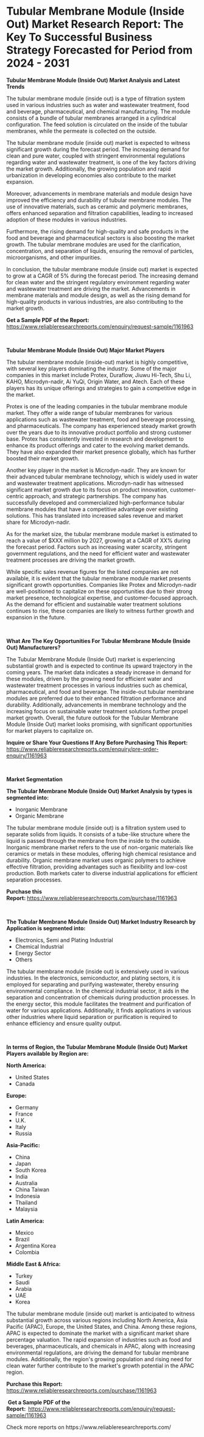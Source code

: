 <p><h1>Tubular Membrane Module (Inside Out) Market Research Report: The Key To Successful Business Strategy Forecasted for Period from 2024 - 2031</h1></p><p><strong>Tubular Membrane Module (Inside Out) Market Analysis and Latest Trends</strong></p>
<p><p>The tubular membrane module (inside out) is a type of filtration system used in various industries such as water and wastewater treatment, food and beverage, pharmaceutical, and chemical manufacturing. The module consists of a bundle of tubular membranes arranged in a cylindrical configuration. The feed solution is circulated on the inside of the tubular membranes, while the permeate is collected on the outside.</p><p>The tubular membrane module (inside out) market is expected to witness significant growth during the forecast period. The increasing demand for clean and pure water, coupled with stringent environmental regulations regarding water and wastewater treatment, is one of the key factors driving the market growth. Additionally, the growing population and rapid urbanization in developing economies also contribute to the market expansion.</p><p>Moreover, advancements in membrane materials and module design have improved the efficiency and durability of tubular membrane modules. The use of innovative materials, such as ceramic and polymeric membranes, offers enhanced separation and filtration capabilities, leading to increased adoption of these modules in various industries.</p><p>Furthermore, the rising demand for high-quality and safe products in the food and beverage and pharmaceutical sectors is also boosting the market growth. The tubular membrane modules are used for the clarification, concentration, and separation of liquids, ensuring the removal of particles, microorganisms, and other impurities.</p><p>In conclusion, the tubular membrane module (inside out) market is expected to grow at a CAGR of 5% during the forecast period. The increasing demand for clean water and the stringent regulatory environment regarding water and wastewater treatment are driving the market. Advancements in membrane materials and module design, as well as the rising demand for high-quality products in various industries, are also contributing to the market growth.</p></p>
<p><strong>Get a Sample PDF of the Report:&nbsp;</strong> <a href="https://www.reliableresearchreports.com/enquiry/request-sample/1161963">https://www.reliableresearchreports.com/enquiry/request-sample/1161963</a></p>
<p>&nbsp;</p>
<p><strong>Tubular Membrane Module (Inside Out) Major Market Players</strong></p>
<p><p>The tubular membrane module (inside-out) market is highly competitive, with several key players dominating the industry. Some of the major companies in this market include Protex, Duraflow, Jiuwu Hi-Tech, Shu Li, KAHO, Microdyn-nadir, Ai YuQi, Origin Water, and Atech. Each of these players has its unique offerings and strategies to gain a competitive edge in the market.</p><p>Protex is one of the leading companies in the tubular membrane module market. They offer a wide range of tubular membranes for various applications such as wastewater treatment, food and beverage processing, and pharmaceuticals. The company has experienced steady market growth over the years due to its innovative product portfolio and strong customer base. Protex has consistently invested in research and development to enhance its product offerings and cater to the evolving market demands. They have also expanded their market presence globally, which has further boosted their market growth.</p><p>Another key player in the market is Microdyn-nadir. They are known for their advanced tubular membrane technology, which is widely used in water and wastewater treatment applications. Microdyn-nadir has witnessed significant market growth due to its focus on product innovation, customer-centric approach, and strategic partnerships. The company has successfully developed and commercialized high-performance tubular membrane modules that have a competitive advantage over existing solutions. This has translated into increased sales revenue and market share for Microdyn-nadir.</p><p>As for the market size, the tubular membrane module market is estimated to reach a value of $XXX million by 2027, growing at a CAGR of XX% during the forecast period. Factors such as increasing water scarcity, stringent government regulations, and the need for efficient water and wastewater treatment processes are driving the market growth.</p><p>While specific sales revenue figures for the listed companies are not available, it is evident that the tubular membrane module market presents significant growth opportunities. Companies like Protex and Microdyn-nadir are well-positioned to capitalize on these opportunities due to their strong market presence, technological expertise, and customer-focused approach. As the demand for efficient and sustainable water treatment solutions continues to rise, these companies are likely to witness further growth and expansion in the future.</p></p>
<p>&nbsp;</p>
<p><strong>What Are The Key Opportunities For Tubular Membrane Module (Inside Out) Manufacturers?</strong></p>
<p><p>The Tubular Membrane Module (Inside Out) market is experiencing substantial growth and is expected to continue its upward trajectory in the coming years. The market data indicates a steady increase in demand for these modules, driven by the growing need for efficient water and wastewater treatment processes in various industries such as chemical, pharmaceutical, and food and beverage. The inside-out tubular membrane modules are preferred due to their enhanced filtration performance and durability. Additionally, advancements in membrane technology and the increasing focus on sustainable water treatment solutions further propel market growth. Overall, the future outlook for the Tubular Membrane Module (Inside Out) market looks promising, with significant opportunities for market players to capitalize on.</p></p>
<p><strong>Inquire or Share Your Questions If Any Before Purchasing This Report:</strong> <a href="https://www.reliableresearchreports.com/enquiry/pre-order-enquiry/1161963">https://www.reliableresearchreports.com/enquiry/pre-order-enquiry/1161963</a></p>
<p>&nbsp;</p>
<p><strong>Market Segmentation</strong></p>
<p><strong>The Tubular Membrane Module (Inside Out) Market Analysis by types is segmented into:</strong></p>
<p><ul><li>Inorganic Membrane</li><li>Organic Membrane</li></ul></p>
<p><p>The tubular membrane module (inside out) is a filtration system used to separate solids from liquids. It consists of a tube-like structure where the liquid is passed through the membrane from the inside to the outside. Inorganic membrane market refers to the use of non-organic materials like ceramics or metals in these modules, offering high chemical resistance and durability. Organic membrane market uses organic polymers to achieve effective filtration, providing advantages such as flexibility and low-cost production. Both markets cater to diverse industrial applications for efficient separation processes.</p></p>
<p><strong>Purchase this Report:&nbsp;</strong><a href="https://www.reliableresearchreports.com/purchase/1161963">https://www.reliableresearchreports.com/purchase/1161963</a></p>
<p>&nbsp;</p>
<p><strong>The Tubular Membrane Module (Inside Out) Market Industry Research by Application is segmented into:</strong></p>
<p><ul><li>Electronics, Semi and Plating Industrial</li><li>Chemical Industrial</li><li>Energy Sector</li><li>Others</li></ul></p>
<p><p>The tubular membrane module (inside out) is extensively used in various industries. In the electronics, semiconductor, and plating sectors, it is employed for separating and purifying wastewater, thereby ensuring environmental compliance. In the chemical industrial sector, it aids in the separation and concentration of chemicals during production processes. In the energy sector, this module facilitates the treatment and purification of water for various applications. Additionally, it finds applications in various other industries where liquid separation or purification is required to enhance efficiency and ensure quality output.</p></p>
<p>&nbsp;</p>
<p><strong>In terms of Region, the Tubular Membrane Module (Inside Out) Market Players available by Region are:</strong></p>
<p>
    <p> <strong> North America: </strong>
        <ul>
            <li>United States</li>
            <li>Canada</li>
        </ul>
        </p> 
    <p> <strong> Europe: </strong>
        <ul>
            <li>Germany</li>
            <li>France</li>
            <li>U.K.</li>
            <li>Italy</li>
            <li>Russia</li>
        </ul>
        </p> 
    <p> <strong> Asia-Pacific: </strong>
        <ul>
            <li>China</li>
            <li>Japan</li>
            <li>South Korea</li>
            <li>India</li>
            <li>Australia</li>
            <li>China Taiwan</li>
            <li>Indonesia</li>
            <li>Thailand</li>
            <li>Malaysia</li>
        </ul>
        </p> 
    <p> <strong> Latin America: </strong>
        <ul>
            <li>Mexico</li>
            <li>Brazil</li>
            <li>Argentina Korea</li>
            <li>Colombia</li>
        </ul>
        </p> 
    <p> <strong> Middle East & Africa: </strong>
        <ul>
            <li>Turkey</li>
            <li>Saudi</li>
            <li>Arabia</li>
            <li>UAE</li>
            <li>Korea</li>
        </ul>
    </p>
    </p>
<p><p>The tubular membrane module (inside out) market is anticipated to witness substantial growth across various regions including North America, Asia Pacific (APAC), Europe, the United States, and China. Among these regions, APAC is expected to dominate the market with a significant market share percentage valuation. The rapid expansion of industries such as food and beverages, pharmaceuticals, and chemicals in APAC, along with increasing environmental regulations, are driving the demand for tubular membrane modules. Additionally, the region's growing population and rising need for clean water further contribute to the market's growth potential in the APAC region.</p></p>
<p><strong>Purchase this Report: </strong><a href="https://www.reliableresearchreports.com/purchase/1161963">https://www.reliableresearchreports.com/purchase/1161963</a></p>
<p>&nbsp;<strong>Get a Sample PDF of the Report:&nbsp;&nbsp;</strong><a href="https://www.reliableresearchreports.com/enquiry/request-sample/1161963">https://www.reliableresearchreports.com/enquiry/request-sample/1161963</a></p>
<p><strong></strong></p>
<p>Check more reports on https://www.reliableresearchreports.com/</p>